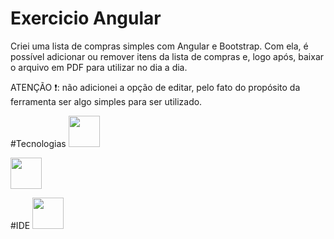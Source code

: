 # Exercicio Angular

Criei uma lista de compras simples com Angular e Bootstrap. Com ela, é possível adicionar ou remover itens da lista de compras e, logo após, baixar o arquivo em PDF para utilizar no dia a dia.

ATENÇÃO :exclamation:: não adicionei a opção de editar, pelo fato do propósito da ferramenta ser algo simples para ser utilizado.

#Tecnologias 
<img src="https://cdn.jsdelivr.net/gh/devicons/devicon/icons/angularjs/angularjs-original.svg" width="50" height="50"/>

<img src="https://cdn.jsdelivr.net/gh/devicons/devicon/icons/bootstrap/bootstrap-original-wordmark.svg" width="50" height="50"/>
                      
#IDE
<img src="https://cdn.jsdelivr.net/gh/devicons/devicon/icons/vscode/vscode-original-wordmark.svg" width="50" height="50"/>
          